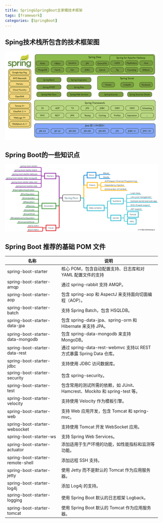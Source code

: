 ```yaml
---
title: Spring&SpringBoot全家桶技术框架
tags: [framework]
categories: [SpringBoot]
---
```

## Sping技术栈所包含的技术框架图
![001](/springBoot/001.png "001")

## Spring Boot的一些知识点
![002](/springBoot/002.png "002")

## Spring Boot 推荐的基础 POM 文件
|名称|说明|
|----|---|
|spring-boot-starter|核心 POM，包含自动配置支持、日志库和对 YAML 配置文件的支持|
|spring-boot-starter-amqp|	通过 spring-rabbit 支持 AMQP。|
|spring-boot-starter-aop|	包含 spring-aop 和 AspectJ 来支持面向切面编程（AOP）。|
|spring-boot-starter-batch|	支持 Spring Batch，包含 HSQLDB。|
|spring-boot-starter-data-jpa|	包含 spring-data-jpa、spring-orm 和 Hibernate 来支持 JPA。|
|spring-boot-starter-data-mongodb|	包含 spring-data-mongodb 来支持 MongoDB。|
|spring-boot-starter-data-rest|	通过 spring-data-rest-webmvc 支持以 REST 方式暴露 Spring Data 仓库。|
|spring-boot-starter-jdbc|	支持使用 JDBC 访问数据库。|
|spring-boot-starter-security|	包含 spring-security。|
|spring-boot-starter-test|	包含常用的测试所需的依赖，如 JUnit、Hamcrest、Mockito 和 spring-test 等。|
|spring-boot-starter-velocity|	支持使用 Velocity 作为模板引擎。|
|spring-boot-starter-web|	支持 Web 应用开发，包含 Tomcat 和 spring-mvc。|
|spring-boot-starter-websocket|	支持使用 Tomcat 开发 WebSocket 应用。|
|spring-boot-starter-ws|	支持 Spring Web Services。|
|spring-boot-starter-actuator|	添加适用于生产环境的功能，如性能指标和监测等功能。|
|spring-boot-starter-remote-shell|	添加远程 SSH 支持。|
|spring-boot-starter-jetty|	使用 Jetty 而不是默认的 Tomcat 作为应用服务器。|
|spring-boot-starter-log4j|	添加 Log4j 的支持。|
|spring-boot-starter-logging|	使用 Spring Boot 默认的日志框架 Logback。|
|spring-boot-starter-tomcat|	使用 Spring Boot 默认的 Tomcat 作为应用服务器。|

